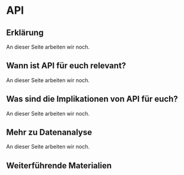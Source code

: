 # API
## Erklärung
An dieser Seite arbeiten wir noch.

## Wann ist API für euch relevant?
An dieser Seite arbeiten wir noch.

## Was sind die Implikationen von API für euch? 
An dieser Seite arbeiten wir noch.

## Mehr zu Datenanalyse   
An dieser Seite arbeiten wir noch.

## Weiterführende Materialien


